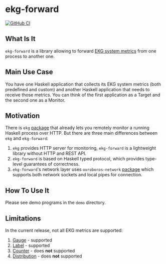 # ekg-forward

[![GitHub CI](https://github.com/input-output-hk/ekg-forward/workflows/CI/badge.svg)](https://github.com/input-output-hk/ekg-forward/actions)

## What Is It

`ekg-forward` is a library allowing to forward [EKG system metrics](https://hackage.haskell.org/package/ekg-core) from one process to another one.

## Main Use Case

You have one Haskell application that collects its EKG system metrics (both predefined and custom) and another Haskell application that needs to receive those metrics. You can think of the first application as a Target and the second one as a Monitor.

## Motivation

There is `ekg` [package](https://hackage.haskell.org/package/ekg) that already lets you remotely monitor a running Haskell process over HTTP. But there are three main differences between `ekg` and `ekg-forward`:

1. `ekg` provides HTTP server for monitoring, `ekg-forward` is a lightweight library without HTTP and REST API.
2. `ekg-forward` is based on Haskell typed protocol, which provides type-level guarantees of correctness.
3. `ekg-forward`'s network layer uses `ouroboros-network` [package](https://github.com/input-output-hk/ouroboros-network/) which supports both network sockets and local pipes for connection.

## How To Use It

Please see demo programs in the `demo` directory.

## Limitations

In the current release, not all EKG metrics are supported:

1. [Gauge](https://hackage.haskell.org/package/ekg-core-0.1.1.7/docs/System-Metrics-Gauge.html) - supported
2. [Label](https://hackage.haskell.org/package/ekg-core-0.1.1.7/docs/System-Metrics-Label.html) - supported
3. [Counter](https://hackage.haskell.org/package/ekg-core-0.1.1.7/docs/System-Metrics-Counter.html) - does **not** supported
4. [Distribution](https://hackage.haskell.org/package/ekg-core-0.1.1.7/docs/System-Metrics-Distribution.html) - does **not** supported
